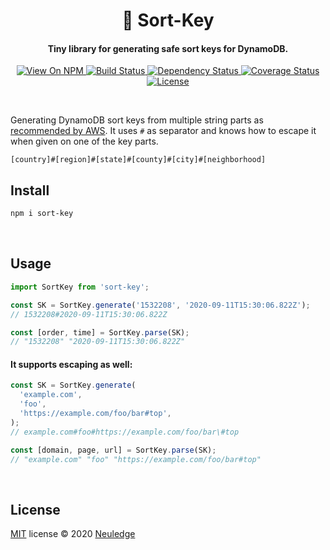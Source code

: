 <h1 align="center" style="text-align:center">🔑 Sort-Key</h1>

<h4 align="center">Tiny library for generating safe sort keys for DynamoDB.</h4>

<p align="center">
  <a href="https://www.npmjs.org/package/sort-key">
    <img src="http://img.shields.io/npm/v/sort-key.svg" alt="View On NPM">
  </a>
  <a href="https://github.com/neuledge/sort-key/actions/workflows/build.yml">
    <img src="https://github.com/neuledge/sort-key/actions/workflows/build.yml/badge.svg"
      alt="Build Status">
  </a>
  <a href="https://depfu.com/github/neuledge/sort-key?project_id=15586">
    <img src="https://badges.depfu.com/badges/c8d7e8c2c15dc9427a6d96b382a83cd8/overview.svg"
       alt="Dependency Status">
  </a>
  <a href="https://codecov.io/gh/neuledge/sort-key">
    <img src="https://codecov.io/gh/neuledge/sort-key/branch/master/graph/badge.svg?token=IG7TTIBZRY"
      alt="Coverage Status" />
  </a>
  <a href="LICENSE">
    <img src="https://img.shields.io/npm/l/sort-key.svg" alt="License">
  </a>
</p>
<br>

Generating DynamoDB sort keys from multiple string parts as [recommended by
AWS](https://docs.aws.amazon.com/amazondynamodb/latest/developerguide/bp-sort-keys.html). It uses
`#` as separator and knows how to escape it when given on one of the key parts.

```
[country]#[region]#[state]#[county]#[city]#[neighborhood]
```

## Install

```bash
npm i sort-key
```

<br>

## Usage

```ts
import SortKey from 'sort-key';

const SK = SortKey.generate('1532208', '2020-09-11T15:30:06.822Z');
// 1532208#2020-09-11T15:30:06.822Z

const [order, time] = SortKey.parse(SK);
// "1532208" "2020-09-11T15:30:06.822Z"
```

#### It supports escaping as well:

```ts
const SK = SortKey.generate(
  'example.com',
  'foo',
  'https://example.com/foo/bar#top',
);
// example.com#foo#https://example.com/foo/bar\#top

const [domain, page, url] = SortKey.parse(SK);
// "example.com" "foo" "https://example.com/foo/bar#top"
```

<br>

## License

[MIT](LICENSE) license &copy; 2020 [Neuledge](https://neuledge.com)
